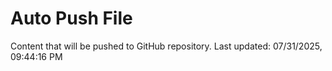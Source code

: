 # Auto Push File

Content that will be pushed to GitHub repository.
Last updated: 07/31/2025, 09:44:16 PM